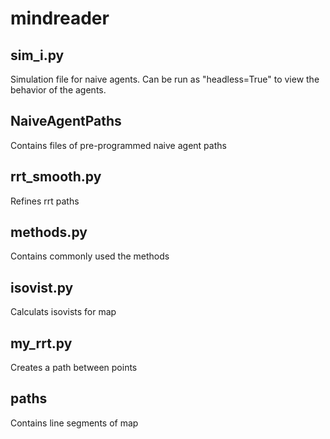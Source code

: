 # mindreader


## sim_i.py 
Simulation file for naive agents. Can be run as "headless=True" to view the behavior of the agents.

## NaiveAgentPaths
Contains files of pre-programmed naive agent paths

## rrt_smooth.py
Refines rrt paths

## methods.py
Contains commonly used the methods

## isovist.py
Calculats isovists for map

## my_rrt.py
Creates a path between points

## paths
Contains line segments of map
